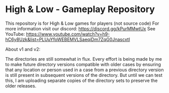# High & Low - Gameplay Repository
This repository is for High & Low games for players (not source code)
For more information visit our discord: https://discord.gg/kPurMMwtUx
See YouTube: https://www.youtube.com/watch?v=h9-hC6y8Uzk&list=PLUuYfoWEBEMVLSaeqiDm7ZqG0JnascxtI

About v1 and v2:

The directories are still somewhat in flux.  Every effort is being made by me to make future directory versions compatible with older cases by ensuring that any location or person used in a case from a previous directory version is still present in subsequent versions of the directory.  But until we can test this, I am uploading separate copies of the directory sets to preserve the older releases.
